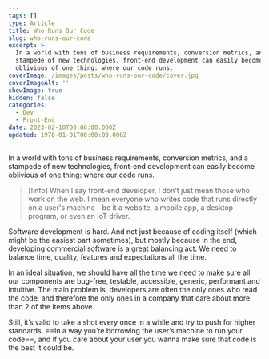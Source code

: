 ```yaml
---
tags: []
type: Article
title: Who Runs Our Code
slug: who-runs-our-code
excerpt: >-
  In a world with tons of business requirements, conversion metrics, and a
  stampede of new technologies, front-end development can easily become
  oblivious of one thing: where our code runs.
coverImage: /images/posts/who-runs-our-code/cover.jpg
coverImageAlt: ''
showImage: true
hidden: false
categories:
  - Dev
  - Front-End
date: 2023-02-10T00:00:00.000Z
updated: 1970-01-01T00:00:00.000Z
---
```


In a world with tons of business requirements, conversion metrics, and a stampede of new technologies, front-end development can easily become oblivious of one thing: where our code runs.

> \[!info]
> When I say front-end developer, I don't just mean those who work on the web. I mean everyone who writes code that runs directly on a user's machine - be it a website, a mobile app, a desktop program, or even an IoT driver.

Software development is hard. And not just because of coding itself (which might be the easiest part sometimes), but mostly because in the end, developing commercial software is a great balancing act. We need to balance time, quality, features and expectations all the time.

In an ideal situation, we should have all the time we need to make sure all our components are bug-free, testable, accessible, generic, performant and intuitive. The main problem is, developers are often the only ones who read the code, and therefore the only ones in a company that care about more than 2 of the items above.

Still, it’s valid to take a shot every once in a while and try to push for higher standards. ==In a way you’re borrowing the user’s machine to run your code==, and if you care about your user you wanna make sure that code is the best it could be.
